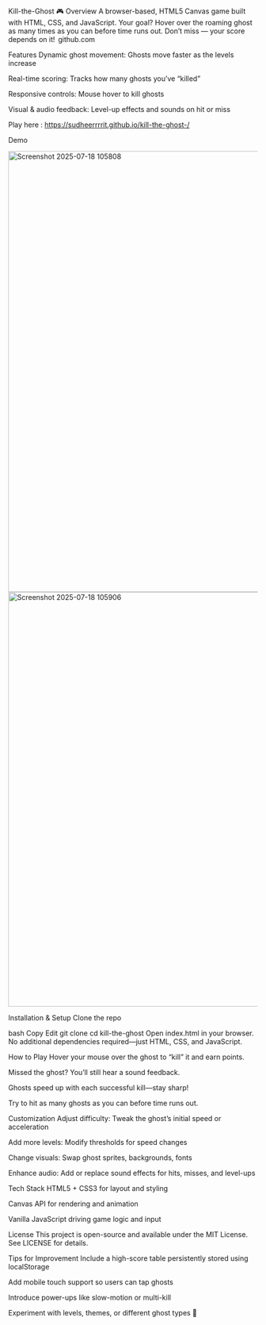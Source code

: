 Kill-the-Ghost 🎮
Overview
A browser-based, HTML5 Canvas game built with HTML, CSS, and JavaScript. Your goal? Hover over the roaming ghost as many times as you can before time runs out. Don’t miss — your score depends on it! 
github.com

Features
Dynamic ghost movement: Ghosts move faster as the levels increase

Real-time scoring: Tracks how many ghosts you’ve “killed”

Responsive controls: Mouse hover to kill ghosts

Visual & audio feedback: Level-up effects and sounds on hit or miss

Play here : https://sudheerrrrit.github.io/kill-the-ghost-/

Demo


<img width="1821" height="889" alt="Screenshot 2025-07-18 105808" src="https://github.com/user-attachments/assets/4b322241-d382-4069-bb79-3fe47601b41b" />

<img width="1639" height="836" alt="Screenshot 2025-07-18 105906" src="https://github.com/user-attachments/assets/9f50c907-8dab-425c-9f23-00ddb8555ad4" />




Installation & Setup
Clone the repo

bash
Copy
Edit
git clone 
cd kill-the-ghost
Open index.html in your browser.
No additional dependencies required—just HTML, CSS, and JavaScript.

How to Play
Hover your mouse over the ghost to “kill” it and earn points.

Missed the ghost? You’ll still hear a sound feedback.

Ghosts speed up with each successful kill—stay sharp!

Try to hit as many ghosts as you can before time runs out.

Customization
Adjust difficulty: Tweak the ghost’s initial speed or acceleration

Add more levels: Modify thresholds for speed changes

Change visuals: Swap ghost sprites, backgrounds, fonts

Enhance audio: Add or replace sound effects for hits, misses, and level-ups

Tech Stack
HTML5 + CSS3 for layout and styling

Canvas API for rendering and animation

Vanilla JavaScript driving game logic and input

License
This project is open-source and available under the MIT License. See LICENSE for details.

Tips for Improvement
Include a high-score table persistently stored using localStorage

Add mobile touch support so users can tap ghosts

  Introduce power-ups like slow-motion or multi-kill 

Experiment with levels, themes, or different ghost types 🎃
